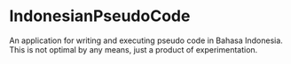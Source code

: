 # IndonesianPseudoCode
An application for writing and executing pseudo code in Bahasa Indonesia. This is not optimal by any means, just a product of experimentation.
